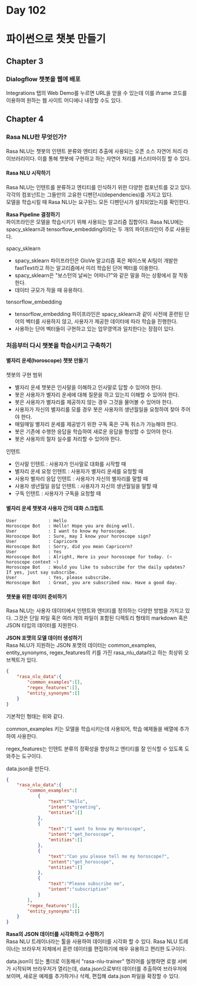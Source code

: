 # Day 102
# 파이썬으로 챗봇 만들기
## Chapter 3
### Dialogflow 챗봇을 웹에 배포
Integrations 탭의 Web Demo를 누르면 URL을 얻을 수 있는데 이를 iframe 코드를 이용하여 원하는 웹 사이트 어디에나 내장할 수도 있다.

## Chapter 4
### Rasa NLU란 무엇인가?
Rasa NLU는 챗봇의 인텐트 분류와 엔티티 추출에 사용되는 오픈 소스 자연어 처리 라이브러리이다. 이를 통해 챗봇에 구현하고 하는 자연어 처리를 커스터마이징 할 수 있다.

#### Rasa NLU 시작하기
Rasa NLU는 인텐트를 분류하고 엔티티를 인식하기 위한 다양한 컴포넌트를 갖고 있다. 각각의 컴포넌트는 그들만의 고유한 디펜던시(dependencies)를 가지고 있다.  
모델을 학습시킬 때 Rasa NLU는 요구된느 모든 디펜던시가 설치되었는지를 확인한다.

**Rasa Pipeline 결정하기**  
파이프라인은 모델을 학습시키기 위해 사용되는 알고리즘 집합이다. Rasa NLU에는 spacy_sklearn과 tensorflow_embedding이라는 두 개의 파이프라인이 주로 사용된다.

spacy_sklearn
- spacy_sklearn 파이프라인은 GloVe 알고리즘 혹은 페이스북 AI팀이 개발한 fastText라고 하는 알고리즘에서 미리 학습된 단어 벡터를 이용한다.
- spacy_sklearn은 "보스턴의 날씨는 어떠니?"와 같은 말을 하는 상황에서 잘 작동한다.
- 데이터 규모가 작을 때 유용하다.

tensorflow_embedding
- tensorflow_embedding 파이프라인은 spacy_sklearn과 같이 사전에 훈련된 단어의 벡터를 사용하지 않고, 사용자가 제공한 데이터에 따라 학습을 진행한다.
- 사용하는 단어 벡터들이 구현하고 있는 업무영역과 일치한다는 장점이 있다.

### 처음부터 다시 챗봇을 학습시키고 구축하기
#### 별자리 운세(horoscope) 챗봇 만들기
챗봇의 구현 범위
- 별자리 운세 챗봇은 인사말을 이해하고 인사말로 답할 수 있어야 한다.
- 봇은 사용자가 별자리 운세에 대해 질문을 하고 있는지 이해할 수 있어야 한다.
- 봇은 사용자가 별자리를 제공하지 않는 경우 그것을 물어볼 수 있어야 한다.
- 사용자가 자신의 별자리를 모를 경우 봇은 사용자의 생년월일을 요청하여 찾아 주어야 한다.
- 매일매일 별자리 운세를 제공받기 위한 구독 혹은 구독 취소가 가능해야 한다.
- 봇은 기존에 수행한 응답을 학습하여 새로운 응답을 형성할 수 있어야 한다.
- 봇은 사용자의 철자 실수를 처리할 수 있어야 한다.

인텐트
- 인사말 인텐트 : 사용자가 인사말로 대화를 시작할 때
- 별자리 운세 요청 인텐트 : 사용자가 별자리 운세를 요청할 때
- 사용자 별자리 응답 인텐트 : 사용자가 자신의 별자리를 말할 때
- 사용자 생년월일 응답 인텐트 : 사용자가 자신의 생년월일을 말할 때
- 구독 인텐트 : 사용자가 구독을 요청할 때

#### 별자리 운세 챗봇과 사용자 간의 대화 스크립트
```
User            : Hello
Horoscope Bot   : Hello! Hope you are doing well.
User            : I want to know my horoscope.
Horoscope Bot   : Sure, may I know your horoscope sign?
User            : Capricorm
Horoscope Bot   : Sorry, did you mean Capricorn?
User            : Yes
Horoscope Bot   : Alright, Here is your horoscope for today. (~ horoscope context ~)
Horoscope Bot   : Would you like to subscribe for the daily updates? If yes, just say subscribe.
User            : Yes, please subscribe.
Horoscope Bot   : Great, you are subscribed now. Have a good day.
```

#### 챗봇을 위한 데이터 준비하기
Rasa NLU는 사용자 데이터에서 인텐트와 엔티티를 정의하는 다양한 방법을 가지고 있다. 그것은 단일 파일 혹은 여러 개의 파일이 포함된 디렉토리 형태의 markdown 혹은 JSON 타입의 데이터를 지원한다.

**JSON 포맷의 모델 데이터 생성하기**  
Rasa NLU가 지원하는 JSON 포맷의 데이터는 common_examples, entity_synonyms, regex_features의 키를 가진 rasa_nlu_data라고 하는 최상위 오브젝트가 있다.
```JSON
{
    "rasa_nlu_data":{
        "common_examples":[],
        "regex_features":[],
        "entity_synonyms":[]
    }
}
```
기본적인 형태는 위와 같다.

common_examples 키는 모델을 학습시키는데 사용되어, 학습 예제들을 배열에 추가하여 사용한다.

regex_features는 인텐트 분류의 정확성을 향상하고 엔티티를 잘 인식할 수 있도록 도와주는 도구이다.

data.json을 만든다.
```JSON
{
    "rasa_nlu_data":{
        "common_examples":[
            {
                "text":"Hello",
                "intent":"greeting",
                "entities":[]
            },
            {
                "text":"I want to know my Horoscope",
                "intent":"get_horoscope",
                "entities":[]
            },
            {
                "text":"Can you please tell me my horoscope?",
                "intent":"get_horoscope",
                "entities":[]
            },
            {
                "text":"Please subscribe me",
                "intent":"subscription"
            }
        ],
        "regex_features":[],
        "entity_synonyms":[]
    }
}
```

**Rasa의 JSON 데이터를 시각화하고 수정하기**  
Rasa NLU 트레이너라는 툴을 사용하여 데이터를 시각화 할 수 있다. Rasa NLU 트레이너는 브라우저 자체에서 훈련 데이터를 편집하기에 매우 유용하고 편리한 도구이다. 

data.json이 있는 폴더로 이동해서 "rasa-nlu-trainer" 명려어를 실행하면 로컬 서버가 시작되며 브라우저가 열리는데, data.json으로부터 데이터를 추출하여 브라우저에 보이며, 새로운 예제를 추가하거나 삭제, 편집해 data.json 파일을 확장할 수 있다.